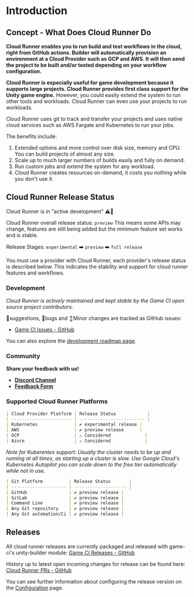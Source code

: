 # Introduction
## Concept - What Does Cloud Runner Do

**Cloud Runner enables you to run build and test workflows in the cloud, right from GitHub actions. Builder will automatically provision an environment at a Cloud Provider such as GCP and AWS. It will then send the project to be built and/or tested depending on your workflow configuration.** 

**Cloud Runner is especially useful for game development because it supports large projects. Cloud Runner provides first class support for the Unity game engine.**
However, you could easily extend the system to run other tools and workloads. Cloud Runner can even use your projects to run workloads.

Cloud Runner uses git to track and transfer your projects and uses native cloud services such as AWS Fargate and Kubernetes to run your jobs.

The benefits include: 
1. Extended options and more control over disk size, memory and CPU. You can build projects of almost any size.
2. Scale up to much larger numbers of builds easily and fully on demand.
3. Run custom jobs and extend the system for any workload.
4. Cloud Runner creates resources on-demand, it costs you nothing while you don't use it.

## Cloud Runner Release Status
Cloud Runner is in "active development" ⚠️🔨

Cloud Runner overall release status: `preview`
This means some APIs may change, features are still being added but the minimum feature set works and is stable.

Release Stages: `experimental` ➡️ `preview` ➡️ `full release`

You must use a provider with Cloud Runner, each provider's release status is described below. This indicates the stability and support for cloud runner features and workflows.

### Development
_Cloud Runner is actively maintained and kept stable by the Game CI open source project contributors._

💬suggestions, 🐛bugs and ↕️Minor changes are tracked as GitHub issues:
 - [Game CI Issues - GitHub](https://github.com/game-ci/unity-builder/labels/cloud-runner)

You can also explore the [development roadmap page](development).

### Community
__Share your feedback with us!__
 - [__Discord Channel__](https://discord.com/channels/710946343828455455/789631903157583923)
 - [__Feedback Form__](https://forms.gle/3Wg1gGf9FnZ72RiJ9)

### Supported Cloud Runner Platforms
```md
| Cloud Provider Platform | Release Status            |
| ----------------------- | ------------------------- |
| Kubernetes              | ✔️ experimental release |
| AWS                     | ✔️ preview release      |
| GCP                     | ⚠ Considered             |
| Azure                   | ⚠ Considered             |
```
_Note for Kuberentes support:_
_Usually the cluster needs to be up and running at all times, as starting up a cluster is slow._
_Use Google Cloud's Kubernetes Autopilot you can scale down to the free tier automatically while not in use._

```md
| Git Platform          | Release Status       |
| --------------------- | -------------------- |
| GitHub                | ✔️ preview release |
| GitLab                | ✔️ preview release |
| Command Line          | ✔️ preview release |
| Any Git repository    | ✔️ preview release |
| Any Git automation/Ci | ✔️ preview release |
```

## Releases
All cloud runner releases are currently packaged and released with game-ci's unity-builder module:
[Game CI Releases - GitHub](https://github.com/game-ci/unity-builder/releases)

History up to latest open incoming changes for release can be found here:
[Cloud Runner PRs - GitHub](https://github.com/game-ci/unity-builder/pulls?q=is%3Apr+cloud+runner)

You can see further information about configuring the release version on the [Configuration](configuration) page.
